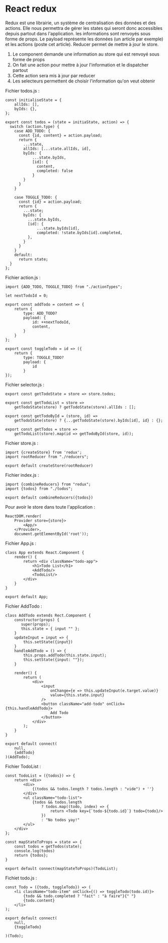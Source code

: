 # React redux

Redux est une librairie, un système de centralisation des données et des actions. 
Elle nous permettra de gérer les states qui seront donc accessibles depuis partout dans l'application. les informations sont renvoyés sous forme de props.
Le payload représente les données (un article par exemple) et les actions (poste cet article). Reducer permet de mettre à jour le store.

1. Le component demande une information au store qui est renvoyé sous forme de props
2. On fait une action pour mettre à jour l'information et le dispatcher partout
3. Cette action sera mis à jour par reducer
4. Les selecteurs permettent de choisir l'information qu'on veut obtenir

Fichier todos.js :

````
const initialiseState = {
    allIds: [],
    byIds: {},
};

export const todos = (state = initiaState, action) => {
  switch (action.type) {
    case ADD_TODO: {
      const {id, content} = action.payload;
      return {
        ...state,
        allIds: [...state.allIds, id],
        byIds: {
            ...state.byIds,
            [id]: {
              content,
              completed: false
            }
        }
      }
    }

    case TOGGLE_TODO: {
      const {id} = action.payload;
      return {
        ...state;
        byIds: {
          ...state.byIds,
          [id]: {
              ...state.byIds[id],
              completed: !state.byIds[id].completed,
          },
        }
      }
    }
    default: 
      return state;
  }
};
````

Fichier action.js : 

````
import {ADD_TODO, TOGGLE_TODO} from "./actionTypes";

let nextTodoId = 0;

export const addTodo = content => {
    return {
        type: ADD_TODO?
        payload: {
            id: ++nextTodoId,
            content,
        }
    }
};

export const toggleTodo = id => ({
    return {
        type: TOGGLE_TODO?
        payload: {
            id
        }
});
````

Fichier selector.js :

````
export const getTodoState = store => store.todos;

export const getTodoList = store =>
    getTodoState(store) ? getTodoState(store).allIds : [];

export const getTodoById = (store, id) =>
    getTodoState(store) ? {...getTodoState(store).byIds[id], id} : {};

export const getTodos = store =>
    getTodoList(store).map(id => getTodoById(store, id));
````

Fichier store.js :

````
import {createStore} from 'redux';
import rootReducer from "./reducers";

export default createStore(rootReducer)
````

Fichier index.js :

````
import {combineReducers} from "redux";
import {todos} from "./todos";

export default combineReducers({todos})
````

Pour avoir le store dans toute l'application : 

````
ReactDOM.render(
    Provider store={store}>
        <App/>
    </Provider>,
    document.getElementById('root'));
````

Fichier App.js : 

````
class App extends React.Component {
    render() {
        return <div className="todo-app">
            <h1>Todo List</h1>
            <AddTodo/>
            <TodoList/>
        </div>
    }
}

export default App;
````

Fichier AddTodo :

````
class AddTodo extends Rect.Component {
    constructor(props) {
       super(props);
       this.state = { input "" };
    }
    updateInput = input => {
        this.setState({input})
    }
    handleAddTodo = () => {
        this.props.addTodo(this.state.input);
        this.setState({input: ""});
    }

    render() {
        return (
            <div>
                <input
                    onChange={e => this.updateInput(e.target.value)}
                    value={this.state.input}
                />
                <button className="add-todo" onClick={this.handleAddTodo}>
                    Add Todo
                </button>
            </div>
        );
    }
}

export default connect(
    null,
    {addTodo}
)(AddTodo);
````

Fichier TodoList :

````
const TodoList = ({todos}) => {
    return <div>
        <div>
            {(todos && todos.length ? todos.length : "vide") + ''}
        </div>
        <ul className="todo-list">
            {todos && todos.length
                ? todos.map((todo, index) => {
                    return <Todo key={`todo-${todo.id}`} todo={todo}/>
                })
                : "No todos yay!"
        </ul>
    </div>
};

const mapStateToProps = state => {
    const todos = getTodos(state);
    console.log(todos)
    return {todos};
}

export default connect(mapStateToProps)(TodoList);
````

Fichiet todo.js :

````
const Todo = ({todo, toggleTodo}) => (
    <li className="todo-item" onClick={() => toggleTodo(todo.id)}>
        {todo && todo.completed ? "fait" : "à faire"}{" "}
        {todo.content}
    </li>
);

export default connect(
    null, 
    {toggleTodo}

)(Todo);
````
